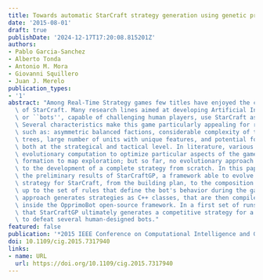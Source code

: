 ```yaml
---
title: Towards automatic StarCraft strategy generation using genetic programming
date: '2015-08-01'
draft: true
publishDate: '2024-12-17T17:20:08.815201Z'
authors:
- Pablo Garcia-Sanchez
- Alberto Tonda
- Antonio M. Mora
- Giovanni Squillero
- Juan J. Merelo
publication_types:
- '1'
abstract: "Among Real-Time Strategy games few titles have enjoyed the continued success\
  \ of StarCraft. Many research lines aimed at developing Artificial Intelligences,\
  \ or ``bots'', capable of challenging human players, use StarCraft as a platform.\
  \ Several characteristics make this game particularly appealing for researchers,\
  \ such as: asymmetric balanced factions, considerable complexity of the technology\
  \ trees, large number of units with unique features, and potential for optimization\
  \ both at the strategical and tactical level. In literature, various works exploit\
  \ evolutionary computation to optimize particular aspects of the game, from squad\
  \ formation to map exploration; but so far, no evolutionary approach has been applied\
  \ to the development of a complete strategy from scratch. In this paper, we present\
  \ the preliminary results of StarCraftGP, a framework able to evolve a complete\
  \ strategy for StarCraft, from the building plan, to the composition of squads,\
  \ up to the set of rules that define the bot's behavior during the game. The proposed\
  \ approach generates strategies as C++ classes, that are then compiled and executed\
  \ inside the OpprimoBot open-source framework. In a first set of runs, we demonstrate\
  \ that StarCraftGP ultimately generates a competitive strategy for a Zerg bot, able\
  \ to defeat several human-designed bots."
featured: false
publication: '*2015 IEEE Conference on Computational Intelligence and Games (CIG)*'
doi: 10.1109/cig.2015.7317940
links:
- name: URL
  url: https://doi.org/10.1109/cig.2015.7317940
---
```


